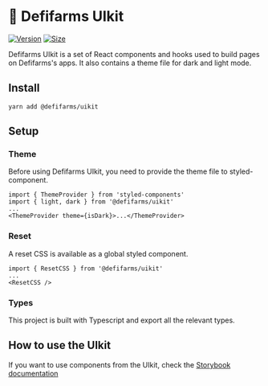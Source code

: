 # 🥞 Defifarms UIkit

[![Version](https://img.shields.io/npm/v/@defifarms/uikit)](https://www.npmjs.com/package/@defifarms/uikit) [![Size](https://img.shields.io/bundlephobia/min/@defifarms/uikit)](https://www.npmjs.com/package/@defifarms/uikit)

Defifarms UIkit is a set of React components and hooks used to build pages on Defifarms's apps. It also contains a theme file for dark and light mode.

## Install

`yarn add @defifarms/uikit`

## Setup

### Theme

Before using Defifarms UIkit, you need to provide the theme file to styled-component.

```
import { ThemeProvider } from 'styled-components'
import { light, dark } from '@defifarms/uikit'
...
<ThemeProvider theme={isDark}>...</ThemeProvider>
```

### Reset

A reset CSS is available as a global styled component.

```
import { ResetCSS } from '@defifarms/uikit'
...
<ResetCSS />
```

### Types

This project is built with Typescript and export all the relevant types.

## How to use the UIkit

If you want to use components from the UIkit, check the [Storybook documentation](https://defifarms.github.io/defifarms-uikit/)
